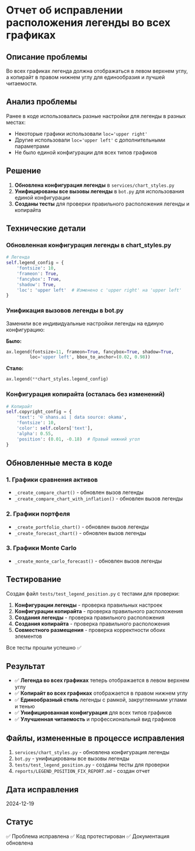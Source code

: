 # Отчет об исправлении расположения легенды во всех графиках

## Описание проблемы
Во всех графиках легенда должна отображаться в левом верхнем углу, а копирайт в правом нижнем углу для единообразия и лучшей читаемости.

## Анализ проблемы
Ранее в коде использовались разные настройки для легенды в разных местах:
- Некоторые графики использовали `loc='upper right'`
- Другие использовали `loc='upper left'` с дополнительными параметрами
- Не было единой конфигурации для всех типов графиков

## Решение
1. **Обновлена конфигурация легенды** в `services/chart_styles.py`
2. **Унифицированы все вызовы легенды** в `bot.py` для использования единой конфигурации
3. **Созданы тесты** для проверки правильного расположения легенды и копирайта

## Технические детали

### Обновленная конфигурация легенды в chart_styles.py
```python
# Легенда
self.legend_config = {
    'fontsize': 10,
    'frameon': True,
    'fancybox': True,
    'shadow': True,
    'loc': 'upper left'  # Изменено с 'upper right' на 'upper left'
}
```

### Унификация вызовов легенды в bot.py
Заменили все индивидуальные настройки легенды на единую конфигурацию:

**Было:**
```python
ax.legend(fontsize=11, frameon=True, fancybox=True, shadow=True, 
         loc='upper left', bbox_to_anchor=(0.02, 0.98))
```

**Стало:**
```python
ax.legend(**chart_styles.legend_config)
```

### Конфигурация копирайта (осталась без изменений)
```python
# Копирайт
self.copyright_config = {
    'text': '© shans.ai | data source: okama',
    'fontsize': 10,
    'color': self.colors['text'],
    'alpha': 0.55,
    'position': (0.01, -0.18)  # Правый нижний угол
}
```

## Обновленные места в коде

### 1. Графики сравнения активов
- `_create_compare_chart()` - обновлен вызов легенды
- `_create_compare_chart_with_inflation()` - обновлен вызов легенды

### 2. Графики портфеля
- `_create_portfolio_chart()` - обновлен вызов легенды
- `_create_forecast_chart()` - обновлен вызов легенды

### 3. Графики Monte Carlo
- `_create_monte_carlo_forecast()` - обновлен вызов легенды

## Тестирование

Создан файл `tests/test_legend_position.py` с тестами для проверки:

1. **Конфигурации легенды** - проверка правильных настроек
2. **Конфигурации копирайта** - проверка правильного расположения
3. **Создания легенды** - проверка правильного расположения
4. **Создания копирайта** - проверка правильного расположения
5. **Совместного размещения** - проверка корректности обоих элементов

Все тесты прошли успешно ✅

## Результат
- ✅ **Легенда во всех графиках** теперь отображается в левом верхнем углу
- ✅ **Копирайт во всех графиках** отображается в правом нижнем углу
- ✅ **Единообразный стиль** легенды с рамкой, закругленными углами и тенью
- ✅ **Унифицированная конфигурация** для всех типов графиков
- ✅ **Улучшенная читаемость** и профессиональный вид графиков

## Файлы, измененные в процессе исправления
1. `services/chart_styles.py` - обновлена конфигурация легенды
2. `bot.py` - унифицированы все вызовы легенды
3. `tests/test_legend_position.py` - созданы тесты для проверки
4. `reports/LEGEND_POSITION_FIX_REPORT.md` - создан отчет

## Дата исправления
2024-12-19

## Статус
✅ Проблема исправлена
✅ Код протестирован
✅ Документация обновлена

